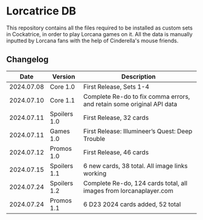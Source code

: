 # Lorcatrice DB
This repository contains all the files required to be installed as custom sets in Cockatrice, in order to play Lorcana games on it.
All the data is manually inputted by Lorcana fans with the help of Cinderella's mouse friends.

## Changelog

| Date       | Version      | Description                                                           |
|------------|--------------|-----------------------------------------------------------------------|
| 2024.07.08 | Core 1.0     | First Release, Sets 1-4                                               |
| 2024.07.10 | Core 1.1     | Complete Re-do to fix comma errors, and retain some original API data |
| 2024.07.11 | Spoilers 1.0 | First Release, 32 cards                                               |
| 2024.07.11 | Games 1.0    | First Release: Illumineer’s Quest: Deep Trouble                       |
| 2024.07.12 | Promos 1.0   | First Release, 46 cards                                               |
| 2024.07.15 | Spoilers 1.1 | 6 new cards, 38 total. All image links working                        |
| 2024.07.24 | Spoilers 1.2 | Complete Re-do, 124 cards total, all images from lorcanaplayer.com    |
| 2024.07.24 | Promos 1.1   | 6 D23 2024 cards added, 52 total                                      |
